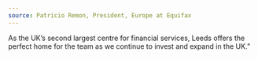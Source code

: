 ```yaml
---
source: Patricio Remon, President, Europe at Equifax
---
```

As the UK’s second largest centre for financial services, Leeds offers the perfect home for the team as we continue to invest and expand in the UK.”